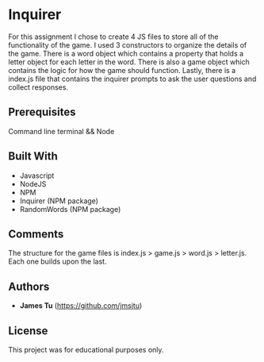 # Inquirer

For this assignment I chose to create 4 JS files to store all of the functionality of the game.  I used 3 constructors to organize the details of the game.  There is a word object which contains a property that holds a letter object for each letter in the word.  There is also a game object which contains the logic for how the game should function.  Lastly, there is a index.js file that contains the inquirer prompts to ask the user questions and collect responses.

## Prerequisites

Command line terminal && Node

## Built With

* Javascript
* NodeJS
* NPM 
* Inquirer (NPM package)
* RandomWords (NPM package)

## Comments

The structure for the game files is index.js > game.js > word.js > letter.js.  Each one builds upon the last.

## Authors

* **James Tu** (https://github.com/jmsjtu)

## License

This project was for educational purposes only.
